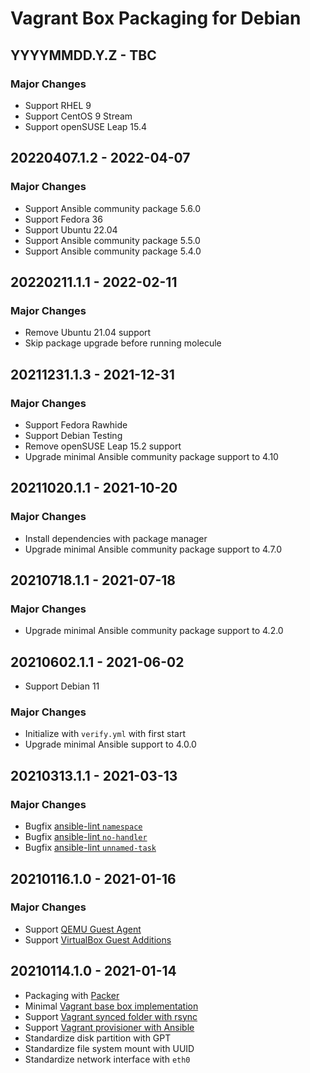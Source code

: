 # Vagrant Box Packaging for Debian

## YYYYMMDD.Y.Z - TBC

### Major Changes

  - Support RHEL 9
  - Support CentOS 9 Stream
  - Support openSUSE Leap 15.4

## 20220407.1.2 - 2022-04-07

### Major Changes

  - Support Ansible community package 5.6.0
  - Support Fedora 36
  - Support Ubuntu 22.04
  - Support Ansible community package 5.5.0
  - Support Ansible community package 5.4.0

## 20220211.1.1 - 2022-02-11

### Major Changes

  - Remove Ubuntu 21.04 support
  - Skip package upgrade before running molecule

## 20211231.1.3 - 2021-12-31

### Major Changes

  - Support Fedora Rawhide
  - Support Debian Testing
  - Remove openSUSE Leap 15.2 support
  - Upgrade minimal Ansible community package support to 4.10

## 20211020.1.1 - 2021-10-20

### Major Changes

  - Install dependencies with package manager
  - Upgrade minimal Ansible community package support to 4.7.0

## 20210718.1.1 - 2021-07-18

### Major Changes

  - Upgrade minimal Ansible community package support to 4.2.0

## 20210602.1.1 - 2021-06-02

  - Support Debian 11

### Major Changes

  - Initialize with `verify.yml` with first start
  - Upgrade minimal Ansible support to 4.0.0

## 20210313.1.1 - 2021-03-13

### Major Changes

  - Bugfix [ansible-lint `namespace`](https://github.com/ansible-community/ansible-lint/pull/1451)
  - Bugfix [ansible-lint `no-handler`](https://github.com/ansible-community/ansible-lint/pull/1402)
  - Bugfix [ansible-lint `unnamed-task`](https://github.com/ansible-community/ansible-lint/pull/1413)

## 20210116.1.0 - 2021-01-16

### Major Changes

  - Support [QEMU Guest Agent](https://wiki.qemu.org/Features/GuestAgent)
  - Support [VirtualBox Guest Additions](https://www.virtualbox.org/manual/ch04.html)

## 20210114.1.0 - 2021-01-14

  - Packaging with [Packer](https://www.packer.io/)
  - Minimal [Vagrant base box implementation](https://www.vagrantup.com/docs/boxes/base)
  - Support [Vagrant synced folder with rsync](https://www.vagrantup.com/docs/synced-folders/rsync)
  - Support [Vagrant provisioner with Ansible](https://www.vagrantup.com/docs/provisioning/ansible)
  - Standardize disk partition with GPT
  - Standardize file system mount with UUID
  - Standardize network interface with `eth0`

